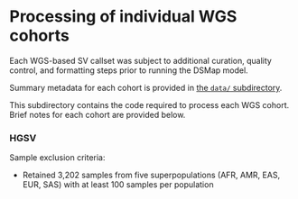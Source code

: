 # Processing of individual WGS cohorts  

Each WGS-based SV callset was subject to additional curation, quality control, and formatting steps prior to running the DSMap model.  

Summary metadata for each cohort is provided in [the `data/` subdirectory](https://github.com/talkowski-lab/dsmap/tree/main/data).  

This subdirectory contains the code required to process each WGS cohort. Brief notes for each cohort are provided below.  

### HGSV  

Sample exclusion criteria:  
*  Retained 3,202 samples from five superpopulations (AFR, AMR, EAS, EUR, SAS) with at least 100 samples per population  

